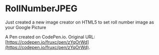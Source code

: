 # RollNumberJPEG
Just created a new image creator on HTML5 to set roll number image as your Google Picture

A Pen created on CodePen.io. Original URL: [https://codepen.io/fruxc/pen/zYqOrWd](https://codepen.io/fruxc/pen/zYqOrWd).

